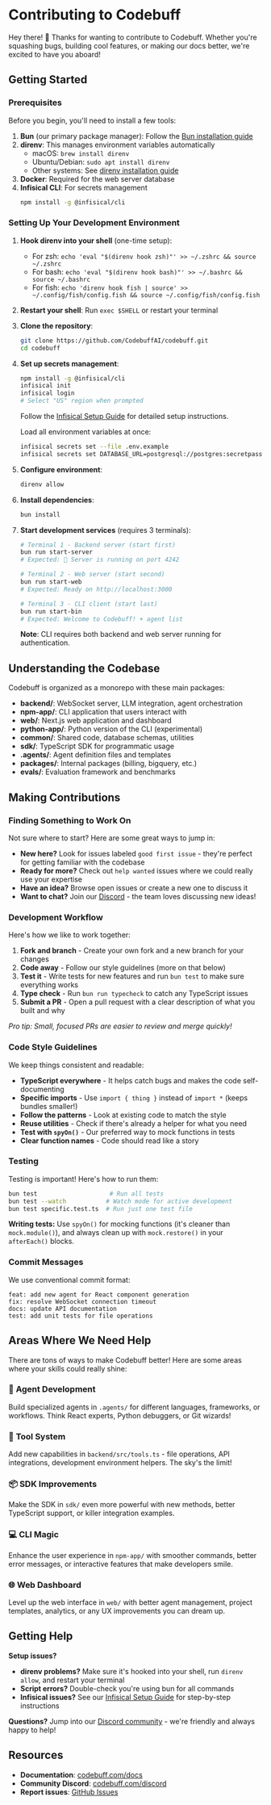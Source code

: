 # Contributing to Codebuff

Hey there! 👋 Thanks for wanting to contribute to Codebuff. Whether you're squashing bugs, building cool features, or making our docs better, we're excited to have you aboard!

## Getting Started

### Prerequisites

Before you begin, you'll need to install a few tools:

1. **Bun** (our primary package manager): Follow the [Bun installation guide](https://bun.sh/docs/installation)
2. **direnv**: This manages environment variables automatically
   - macOS: `brew install direnv`
   - Ubuntu/Debian: `sudo apt install direnv`
   - Other systems: See [direnv installation guide](https://direnv.net/docs/installation.html)
3. **Docker**: Required for the web server database
4. **Infisical CLI**: For secrets management
   ```bash
   npm install -g @infisical/cli
   ```

### Setting Up Your Development Environment

1. **Hook direnv into your shell** (one-time setup):

   - For zsh: `echo 'eval "$(direnv hook zsh)"' >> ~/.zshrc && source ~/.zshrc`
   - For bash: `echo 'eval "$(direnv hook bash)"' >> ~/.bashrc && source ~/.bashrc`
   - For fish: `echo 'direnv hook fish | source' >> ~/.config/fish/config.fish && source ~/.config/fish/config.fish`

2. **Restart your shell**: Run `exec $SHELL` or restart your terminal

3. **Clone the repository**:

   ```bash
   git clone https://github.com/CodebuffAI/codebuff.git
   cd codebuff
   ```

4. **Set up secrets management**:

   ```bash
   npm install -g @infisical/cli
   infisical init
   infisical login
   # Select "US" region when prompted
   ```

   Follow the [Infisical Setup Guide](./INFISICAL_SETUP_GUIDE.md) for detailed setup instructions.

   Load all environment variables at once:
   ```bash
   infisical secrets set --file .env.example
   infisical secrets set DATABASE_URL=postgresql://postgres:secretpassword_local@localhost:5432/codebuff
   ```

5. **Configure environment**:

   ```bash
   direnv allow
   ```

6. **Install dependencies**:

   ```bash
   bun install
   ```

7. **Start development services** (requires 3 terminals):

   ```bash
   # Terminal 1 - Backend server (start first)
   bun run start-server
   # Expected: 🚀 Server is running on port 4242

   # Terminal 2 - Web server (start second)
   bun run start-web
   # Expected: Ready on http://localhost:3000

   # Terminal 3 - CLI client (start last)
   bun run start-bin
   # Expected: Welcome to Codebuff! + agent list
   ```

   **Note**: CLI requires both backend and web server running for authentication.

## Understanding the Codebase

Codebuff is organized as a monorepo with these main packages:

- **backend/**: WebSocket server, LLM integration, agent orchestration
- **npm-app/**: CLI application that users interact with
- **web/**: Next.js web application and dashboard
- **python-app/**: Python version of the CLI (experimental)
- **common/**: Shared code, database schemas, utilities
- **sdk/**: TypeScript SDK for programmatic usage
- **.agents/**: Agent definition files and templates
- **packages/**: Internal packages (billing, bigquery, etc.)
- **evals/**: Evaluation framework and benchmarks

## Making Contributions

### Finding Something to Work On

Not sure where to start? Here are some great ways to jump in:

- **New here?** Look for issues labeled `good first issue` - they're perfect for getting familiar with the codebase
- **Ready for more?** Check out `help wanted` issues where we could really use your expertise
- **Have an idea?** Browse open issues or create a new one to discuss it
- **Want to chat?** Join our [Discord](https://codebuff.com/discord) - the team loves discussing new ideas!

### Development Workflow

Here's how we like to work together:

1. **Fork and branch** - Create your own fork and a new branch for your changes
2. **Code away** - Follow our style guidelines (more on that below)
3. **Test it** - Write tests for new features and run `bun test` to make sure everything works
4. **Type check** - Run `bun run typecheck` to catch any TypeScript issues
5. **Submit a PR** - Open a pull request with a clear description of what you built and why

_Pro tip: Small, focused PRs are easier to review and merge quickly!_

### Code Style Guidelines

We keep things consistent and readable:

- **TypeScript everywhere** - It helps catch bugs and makes the code self-documenting
- **Specific imports** - Use `import { thing }` instead of `import *` (keeps bundles smaller!)
- **Follow the patterns** - Look at existing code to match the style
- **Reuse utilities** - Check if there's already a helper for what you need
- **Test with `spyOn()`** - Our preferred way to mock functions in tests
- **Clear function names** - Code should read like a story

### Testing

Testing is important! Here's how to run them:

```bash
bun test                    # Run all tests
bun test --watch           # Watch mode for active development
bun test specific.test.ts  # Run just one test file
```

**Writing tests:** Use `spyOn()` for mocking functions (it's cleaner than `mock.module()`), and always clean up with `mock.restore()` in your `afterEach()` blocks.

### Commit Messages

We use conventional commit format:

```
feat: add new agent for React component generation
fix: resolve WebSocket connection timeout
docs: update API documentation
test: add unit tests for file operations
```

## Areas Where We Need Help

There are tons of ways to make Codebuff better! Here are some areas where your skills could really shine:

### 🤖 **Agent Development**

Build specialized agents in `.agents/` for different languages, frameworks, or workflows. Think React experts, Python debuggers, or Git wizards!

### 🔧 **Tool System**

Add new capabilities in `backend/src/tools.ts` - file operations, API integrations, development environment helpers. The sky's the limit!

### 📦 **SDK Improvements**

Make the SDK in `sdk/` even more powerful with new methods, better TypeScript support, or killer integration examples.

### 💻 **CLI Magic**

Enhance the user experience in `npm-app/` with smoother commands, better error messages, or interactive features that make developers smile.

### 🌐 **Web Dashboard**

Level up the web interface in `web/` with better agent management, project templates, analytics, or any UX improvements you can dream up.

## Getting Help

**Setup issues?**

- **direnv problems?** Make sure it's hooked into your shell, run `direnv allow`, and restart your terminal
- **Script errors?** Double-check you're using bun for all commands
- **Infisical issues?** See our [Infisical Setup Guide](./INFISICAL_SETUP_GUIDE.md) for step-by-step instructions

**Questions?** Jump into our [Discord community](https://codebuff.com/discord) - we're friendly and always happy to help!

## Resources

- **Documentation**: [codebuff.com/docs](https://codebuff.com/docs)
- **Community Discord**: [codebuff.com/discord](https://codebuff.com/discord)
- **Report issues**: [GitHub Issues](https://github.com/CodebuffAI/codebuff/issues)
